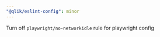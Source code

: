 ```yaml
---
"@qlik/eslint-config": minor
---
```


Turn off `playwright/no-networkidle` rule for playwright config
